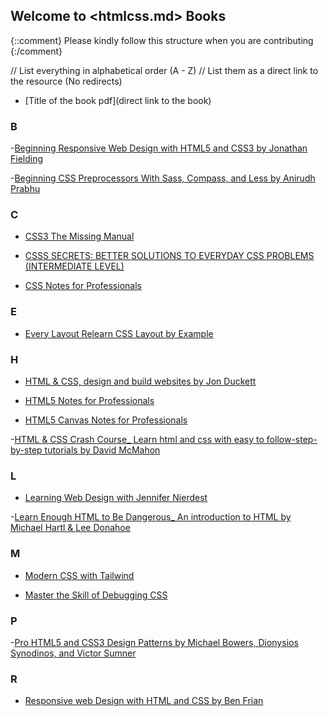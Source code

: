 ## Welcome to <htmlcss.md> Books

{::comment}
Please kindly follow this structure when you are contributing
{:/comment}

// List everything in alphabetical order (A - Z)
// List them as a direct link to the resource (No redirects)

- [Title of the book pdf](direct link to the book)

### B

-[Beginning Responsive Web Design with HTML5 and CSS3 by Jonathan Fielding](https://drive.google.com/file/d/1IIW2Fyf2y5Z5fYVxi7f-Kx5IPd0ZOHFW/view?usp=sharing)

-[Beginning CSS Preprocessors With Sass, Compass, and Less by Anirudh Prabhu](https://drive.google.com/file/d/1KnsEw2wMg1tziCajpVxLSpCI5IYVHRO5/view?usp=sharing)


### C

- [CSS3 The Missing Manual](https://drive.google.com/file/d/1L3tVGwLb_ZMbdfq7gmV75Ixl96CuOty0/view?usp=share_link)

- [CSSS SECRETS: BETTER SOLUTIONS TO EVERYDAY CSS PROBLEMS (INTERMEDIATE LEVEL)](https://www.pdfdrive.com/css-secrets-better-solutions-to-everyday-web-design-problems-e177990723.html)

- [CSS  Notes for Professionals](https://drive.google.com/file/d/1FJl8Yc5mP7Rvjx-z7CzT2D8AY4EcnwsC/view?usp=sharing)

### E

- [Every Layout Relearn CSS Layout by Example](https://drive.google.com/file/d/1L3tVGwLb_ZMbdfq7gmV75Ixl96CuOty0/view?usp=share_link)

### H

- [HTML & CSS, design and build websites by Jon Duckett](https://drive.google.com/file/d/1ax986S5awKo4VSFojUn19HDAaeZIXvoI/view?usp=sharing)

- [HTML5 Notes for Professionals](https://drive.google.com/file/d/1k4VDZDI_yqWAQpkqagXfe9tS-3VSAWIz/view?usp=sharing)

- [HTML5 Canvas Notes for Professionals](https://goalkicker.com/HTML5CanvasBook/)

-[HTML & CSS Crash Course_ Learn html and css with easy to follow-step-by-step tutorials by David McMahon](https://drive.google.com/file/d/1cJTIFV-tU_FSYalwpr2TBtv2bqwyXB5_/view?usp=sharing)


### L

- [Learning Web Design with Jennifer Nierdest](https://drive.google.com/file/d/1LBkKHv0BUKa6HW4bFNqOs_Sut6yjbmvy/view?usp=share_link)

-[Learn Enough HTML to Be Dangerous_ An introduction to HTML by Michael Hartl & Lee Donahoe](https://drive.google.com/file/d/13PKdqVPPALWkumWwL3UoCn-b1WPDhZ7h/view?usp=sharing)

### M

- [Modern CSS with Tailwind](https://drive.google.com/file/d/1L8GZdQUdbBHYW88fgOhAN1pfz2wgWp2e/view?usp=share_link)

- [Master the Skill of Debugging CSS](https://drive.google.com/file/d/1cS5q-2GSTBI-ojsush7bIuuHHfGQX_Ok/view?usp=share_link)

### P

-[Pro HTML5 and CSS3 Design Patterns by Michael Bowers, Dionysios Synodinos, and Victor Sumner](https://drive.google.com/file/d/1Rl184IkNaNBJdxv_Z1_H1eIeigrIGBGN/view?usp=sharing)

### R

- [Responsive web Design with HTML and CSS by Ben Frian](https://drive.google.com/file/d/1LBmHA6enY7eLRuh83mXi-ANvT6fPjSK2/view?usp=share_link)
